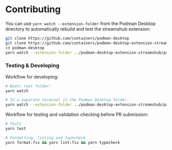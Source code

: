 # Contributing

You can use `yarn watch --extension-folder` from the Podman Desktop directory to automatically rebuild and test the streamshub extension:

```sh
git clone https://github.com/containers/podman-desktop
git clone https://github.com/containers/podman-desktop-extension-streamshub
cd podman-desktop
yarn watch --extension-folder ../podman-desktop-extension-streamshub/packages/backend
```

### Testing & Developing

Workflow for developing:

```sh
# Bootc root folder:
yarn watch

# In a separate terminal in the Podman Desktop folder:
yarn watch --extension-folder ../podman-desktop-extension-streamshub/packages/backend
```

Workflow for testing and validation checking before PR submission:

```sh
# Tests
yarn test

# Formatting, linting and typecheck
yarn format:fix && yarn lint:fix && yarn typecheck
```
